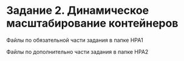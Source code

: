 # Задание 2. Динамическое масштабирование контейнеров

Файлы по обязательной части задания в папке HPA1

Файлы по дополнительно части задания в папке HPA2